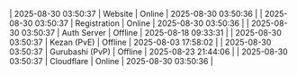 | 2025-08-30 03:50:37 | Website | Online | 2025-08-30 03:50:36 |
| 2025-08-30 03:50:37 | Registration | Online | 2025-08-30 03:50:36 |
| 2025-08-30 03:50:37 | Auth Server | Offline | 2025-08-18 09:33:31 |
| 2025-08-30 03:50:37 | Kezan (PvE) | Offline | 2025-08-03 17:58:02 |
| 2025-08-30 03:50:37 | Gurubashi (PvP) | Offline | 2025-08-23 21:44:06 |
| 2025-08-30 03:50:37 | Cloudflare | Online | 2025-08-30 03:50:36 |
